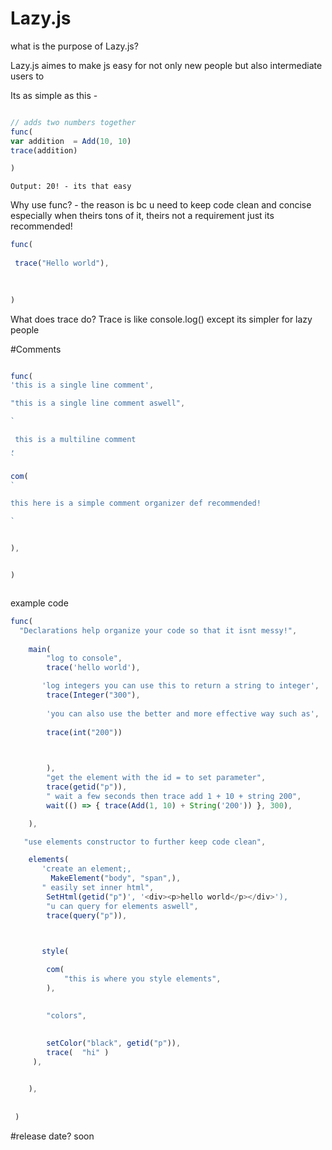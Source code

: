 # Lazy.js


what is the purpose of  Lazy.js?

 Lazy.js aimes to make js easy for not only new people but also intermediate users to

Its as simple as this - 
```js

// adds two numbers together
func(
var addition  = Add(10, 10)
trace(addition)

)

```
```
Output: 20! - its that easy
```


Why use func? -  the reason is bc u need to keep code clean and concise especially when theirs tons of it, theirs not a requirement just its recommended!

```js
func(
 
 trace("Hello world"),
 
  

)

```

What does trace do?
Trace is like console.log() except its simpler for lazy people

#Comments


```js

func(
'this is a single line comment',

"this is a single line comment aswell",

`  

 this is a multiline comment
,
`

com(
`

this here is a simple comment organizer def recommended!

`


),


)



```

example code
```js
func(
  "Declarations help organize your code so that it isnt messy!",
  
    main(
        "log to console",
        trace('hello world'),

       'log integers you can use this to return a string to integer',
        trace(Integer("300"),
        
        'you can also use the better and more effective way such as',
        
        trace(int("200"))
        


        ),
        "get the element with the id = to set parameter",
        trace(getid("p")),
        " wait a few seconds then trace add 1 + 10 + string 200",
        wait(() => { trace(Add(1, 10) + String('200')) }, 300),

    ),

   "use elements constructor to further keep code clean",

    elements(
       'create an element;,
         MakeElement("body", "span",),
       " easily set inner html",
        SetHtml(getid("p")', '<div><p>hello world</p></div>'),
        "u can query for elements aswell",
        trace(query("p")),



       style(
       
        com(
            "this is where you style elements",
        ),
      

        "colors",
          
        
        setColor("black", getid("p")),
        trace(  "hi" )
     ),


    ),
      
      
 )


```
#release date? soon

